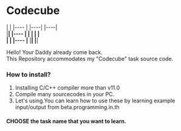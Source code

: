 # Codecube

|    |  |----  |      |----|  |----|<br/>
|____|  |----  |      |    |  |    |<br/> 
|    |  |----  |____  |____|  |____|<br/>

 Hello! Your Daddy already come back.<br/>
 This Repository accommodates my "Codecube" task source code.

### How to install?
1. Installing C/C++ compiler more than v11.0
2. Compile many sourcecodes in your PC.
3. Let's using.You can learn how to use these by learning example input/output from beta.programming.in.th
#### CHOOSE the task name that you want to learn.


